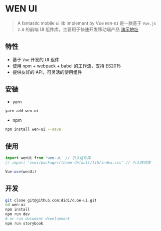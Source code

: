 # WEN UI
> A fantastic mobile ui lib implement by Vue
`WEN-UI` 是一款基于 `Vue.js 2.0` 的前端 UI 组件库，主要用于快速开发移动端产品
[演示地址](https://vv-ui.github.io/VV-UI)

## 特性

- 基于 `Vue` 开发的 UI 组件
- 使用 npm + webpack + babel 的工作流，支持 ES2015
- 提供友好的 API，可灵活的使用组件

## 安装

- yarn

```bash
yarn add wen-ui
```

- npm

```bash
npm install wen-ui --save
```

## 使用

```js
import wenUi from 'wen-ui' // 引入组件库
// import 'vvui/packages/theme-default/lib/index.css' // 引入样式库

Vue.use(wenUi)
```

## 开发
```bash
git clone git@github.com:didi/cube-ui.git
cd wen-ui
npm install
npm run dev
# or run document development
npm run storybook

```
